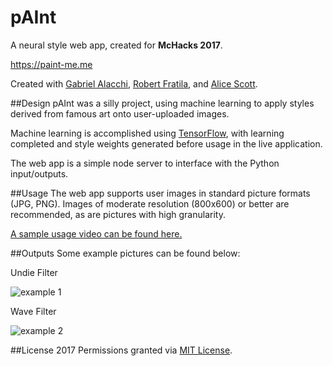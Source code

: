 # pAInt
A neural style web app, created for **McHacks 2017**.

https://paint-me.me

Created with [Gabriel Alacchi](https://github.com/GabrielAlacchi), [Robert Fratila](https://github.com/rfratila), and [Alice Scott](https://devpost.com/aywscott).

##Design
pAInt was a silly project, using machine learning to apply styles derived from famous art onto user-uploaded images.

Machine learning is accomplished using [TensorFlow](https://www.tensorflow.org/), with learning completed and style weights generated before usage in the live application.

The web app is a simple node server to interface with the Python input/outputs.

##Usage
The web app supports user images in standard picture formats (JPG, PNG). Images of moderate resolution (800x600) or better are recommended, as are pictures with high granularity.

[A sample usage video can be found here.](https://www.youtube.com/watch?v=C25Kzh7g9BM)

##Outputs
Some example pictures can be found below:

Undie Filter

![example 1](https://paint-me.me/images/cat.jpg)

Wave Filter

![example 2](https://paint-me.me/images/skyline.jpg)

##License
2017
Permissions granted via [MIT License](https://opensource.org/licenses/MIT).
